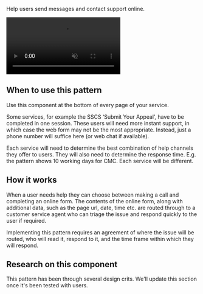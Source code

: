Help users send messages and contact support online.

<video role="region" aria-label="Get support online video, this video has no audio." controls muted>
  <source src="/public/videos/support.mp4" type="video/mp4">
</video>

## When to use this pattern

Use this component at the bottom of every page of your service.

Some services, for example the SSCS ‘Submit Your Appeal’, have to be completed in one session. These users will need more instant support, in which case the web form may not be the most appropriate. Instead, just a phone number will suffice here (or web chat if available).

Each service will need to determine the best combination of help channels they offer to users. They will also need to determine the response time. E.g. the pattern shows 10 working days for CMC. Each service will be different.

## How it works

When a user needs help they can choose between making a call and completing an online form. The contents of the online form, along with additional data, such as the page url, date, time etc. are routed through to a customer service agent who can triage the issue and respond quickly to the user if required.

Implementing this pattern requires an agreement of where the issue will be routed, who will read it, respond to it, and the time frame within which they will respond.

## Research on this component

This pattern has been through several design crits. We'll update this section once it's been tested with users.